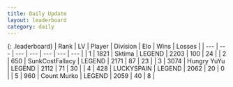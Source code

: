 ```yaml
---
title: Daily Update
layout: leaderboard
category: daily
---
```


{: .leaderboard}
| Rank | LV | Player | Division | Elo | Wins | Losses |
| --- | --- | --- | --- | --- | --- | --- |
| <span data-change="1">1</span> | 1821 | <span title="ID: 353063">Sktima</span> | LEGEND | <span data-change="91">2203</span> | <span data-change="31">100</span> | <span data-change="4">24</span> |
| <span data-change="-1">2</span> | 650 | <span title="ID: 402846">SunkCostFallacy</span> | LEGEND | <span data-change="51">2171</span> | <span data-change="33">87</span> | <span data-change="6">23</span> |
| <span data-change="1">3</span> | 3074 | <span title="ID: 164871">Hungry YuYu</span> | LEGEND | <span data-change="54">2112</span> | <span data-change="12">71</span> | <span data-change="2">30</span> |
| <span data-change="-1">4</span> | 428 | <span title="ID: 623829">LUCKYSPAIN</span> | LEGEND | <span data-change="0">2062</span> | <span data-change="0">20</span> | <span data-change="0">0</span> |
| <span data-change="1">5</span> | 960 | <span title="ID: 498323">Count Murko</span> | LEGEND | <span data-change="12">2059</span> | <span data-change="8">40</span> | <span data-change="4">8</span> |